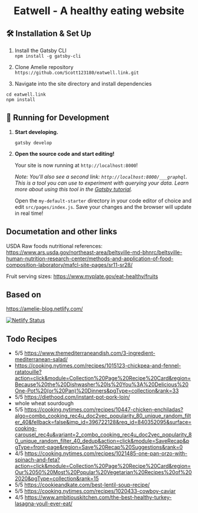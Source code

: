<h1 align="center">
  Eatwell - A healthy eating website
</h1>

## 🛠 Installation & Set Up

1. Install the Gatsby CLI  
```npm install -g gatsby-cli```

2. Clone Amelie repository  
```https://github.com/Scott123180/eatwell.link.git```

3. Navigate into the site directory and install dependencies 
```
cd eatwell.link
npm install
```

## 🚀 Running for Development

1.  **Start developing.**
    ```
    gatsby develop
    ```

1.  **Open the source code and start editing!**

    Your site is now running at `http://localhost:8000`!

    _Note: You'll also see a second link: _`http://localhost:8000/___graphql`_. This is a tool you can use to experiment with querying your data. Learn more about using this tool in the [Gatsby tutorial](https://www.gatsbyjs.org/tutorial/part-five/#introducing-graphiql)._

    Open the `my-default-starter` directory in your code editor of choice and edit `src/pages/index.js`. Save your changes and the browser will update in real time!

## Documetation and other links

USDA Raw foods nutritional references:
https://www.ars.usda.gov/northeast-area/beltsville-md-bhnrc/beltsville-human-nutrition-research-center/methods-and-application-of-food-composition-laboratory/mafcl-site-pages/sr11-sr28/

Fruit serving sizes:
https://www.myplate.gov/eat-healthy/fruits

## Based on

https://amelie-blog.netlify.com/

[![Netlify Status](https://api.netlify.com/api/v1/badges/2a52f639-94f2-4399-990f-1c154b856b22/deploy-status)](https://app.netlify.com/sites/amelie-blog/deploys)


## Todo Recipes
- 5/5 https://www.themediterraneandish.com/3-ingredient-mediterranean-salad/
- https://cooking.nytimes.com/recipes/1015123-chickpea-and-fennel-ratatouille?action=click&module=Collection%20Page%20Recipe%20Card&region=Because%20the%20Dishwasher%20Is%20You%3A%20Delicious%20One-Pot%20(or%20Pan)%20Dinners&pgType=collection&rank=33
- 5/5 https://diethood.com/instant-pot-pork-loin/
- whole wheat sourdough
- 5/5 https://cooking.nytimes.com/recipes/10447-chicken-enchiladas?algo=combo_cooking_rec4u_doc2vec_popularity_80_unique_random_filter_40&fellback=false&imp_id=396722128&req_id=840352095&surface=cooking-carousel_rec4u&variant=2_combo_cooking_rec4u_doc2vec_popularity_80_unique_random_filter_40_dedup&action=click&module=SaveRecap&pgType=front-page&region=Save%20Recap%20Suggestions&rank=0
- 4/5 https://cooking.nytimes.com/recipes/1021485-one-pan-orzo-with-spinach-and-feta?action=click&module=Collection%20Page%20Recipe%20Card&region=Our%2050%20Most%20Popular%20Vegetarian%20Recipes%20of%202020&pgType=collection&rank=15
- 5/5 https://cookieandkate.com/best-lentil-soup-recipe/
- 5/5 https://cooking.nytimes.com/recipes/1020433-cowboy-caviar
- 4/5 https://www.ambitiouskitchen.com/the-best-healthy-turkey-lasagna-youll-ever-eat/